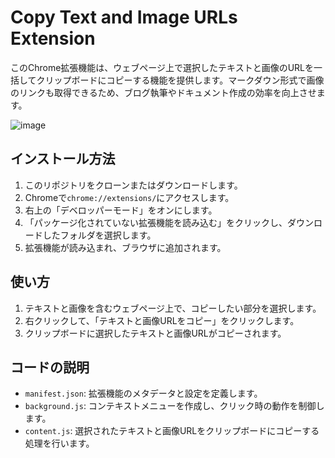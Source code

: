 # Copy Text and Image URLs Extension

このChrome拡張機能は、ウェブページ上で選択したテキストと画像のURLを一括してクリップボードにコピーする機能を提供します。マークダウン形式で画像のリンクも取得できるため、ブログ執筆やドキュメント作成の効率を向上させます。

![image](https://github.com/yamkz/CopyTextAndImages/assets/57112629/72e472bd-2eee-45ac-958c-c1b90853ab63)

## インストール方法

1. このリポジトリをクローンまたはダウンロードします。
2. Chromeで`chrome://extensions/`にアクセスします。
3. 右上の「デベロッパーモード」をオンにします。
4. 「パッケージ化されていない拡張機能を読み込む」をクリックし、ダウンロードしたフォルダを選択します。
5. 拡張機能が読み込まれ、ブラウザに追加されます。

## 使い方

1. テキストと画像を含むウェブページ上で、コピーしたい部分を選択します。
2. 右クリックして、「テキストと画像URLをコピー」をクリックします。
3. クリップボードに選択したテキストと画像URLがコピーされます。

## コードの説明

- `manifest.json`: 拡張機能のメタデータと設定を定義します。
- `background.js`: コンテキストメニューを作成し、クリック時の動作を制御します。
- `content.js`: 選択されたテキストと画像URLをクリップボードにコピーする処理を行います。
